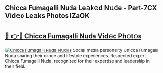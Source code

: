 ## Chicca Fumagalli Nuda Le𝚊k𝚎d N𝚞𝚍e - Part-7CX Vid𝚎o Le𝚊ks Photos IZaOK

# <h2><a href="http://fbfo1i.evod.top/?m=Chicca+Fumagalli+Nuda">🔗 👉🔴 Chicca Fumagalli Nuda Vid𝚎o Ph𝚘t𝚘s</a></h2>

[![Chicca Fumagalli Nuda N𝚞d𝚎s](https://i.imgur.com/8V9OHl7.gif)](http://fbfo1i.evod.top/?m=Chicca+Fumagalli+Nuda)
Social media personality Chicca Fumagalli Nuda sharing their dance and lifestyle experiences. Respected expert Chicca Fumagalli Nuda, recognized for their expertise and leadership in their field. 
